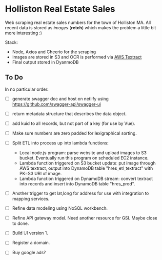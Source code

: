 # Holliston Real Estate Sales

Web scraping real estate sales numbers for the town of Holliston MA. All recent data is stored as _images_ (**retch**) which makes the problem a little bit more interesting :)

Stack:

- Node, Axios and Cheerio for the scraping
- Images are stored in S3 and OCR is performed via [AWS Textract](https://aws.amazon.com/textract/)
- Final output stored in DyanmoDB

## To Do

In no particular order.

- [ ] generate swagger doc and host on netlify using https://github.com/swagger-api/swagger-ui

- [ ] return metadata structure that describes the data object.

- [ ] add kuid to all records, but not part of a key (for use by Vue).

- [ ] Make sure numbers are zero padded for lexigraphical sorting.

- [ ] Split ETL into process up into lambda functions:

  - Local node.js program: parse website and upload images to S3 bucket. Eventually run this program on scheduled EC2 instance.
  - Lambda function triggered on S3 bucket update: put image through AWS textract, output into DynamoDB table "hres_etl_textract" with PK=S3 URI of image.
  - Lambda function triggered on DynamoDB stream: convert textract into records and insert into DynamoDB table "hres_prod".

- [ ] Another trigger to get lat,long for address for use with integration to mapping services.

- [ ] Refine data modeling using NoSQL workbench.

- [ ] Refine API gateway model. Need another resource for GSI. Maybe close to done.

- [ ] Build UI version 1.

- [ ] Register a domain.

- [ ] Buy google ads?
